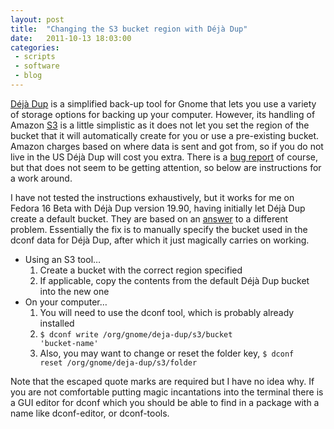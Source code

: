 ```yaml
---
layout: post
title:  "Changing the S3 bucket region with Déjà Dup"
date:   2011-10-13 18:03:00
categories:
 - scripts
 - software
 - blog
---
```


[Déjà Dup](https://launchpad.net/deja-dup) is a simplified back-up tool for
Gnome that lets you use a variety of storage options for backing up your
computer. However, its handling of Amazon [S3](http://aws.amazon.com/s3/) is a
little simplistic as it does not let you set the region of the bucket that it
will automatically create for you or use a pre-existing bucket. Amazon charges
based on where data is sent and got from, so if you do not live in the US Déjà
Dup will cost you extra. There is a [bug
report](https://bugs.launchpad.net/deja-dup/+bug/548632) of course, but that
does not seem to be getting attention, so below are instructions for a work
around.

I have not tested the instructions exhaustively, but it works for me on Fedora
16 Beta with Déjà Dup version 19.90, having initially let Déjà Dup create a
default bucket. They are based on an
[answer](https://answers.launchpad.net/deja-dup/+question/81409) to a different
problem. Essentially the fix is to manually specify the bucket used in the
dconf data for Déjà Dup, after which it just magically carries on working.

* Using an S3 tool…
   1. Create a bucket with the correct region specified
   2. If applicable, copy the contents from the default Déjà Dup bucket into the new one
* On your computer…
   1. You will need to use the dconf tool, which is probably already installed
   2. <code>$ dconf write /org/gnome/deja-dup/s3/bucket \'bucket-name\'</code>
   3. Also, you may want to change or reset the folder key, <code>$ dconf reset /org/gnome/deja-dup/s3/folder</code>

Note that the escaped quote marks are required but I have no idea why. If you
are not comfortable putting magic incantations into the terminal there is a GUI
editor for dconf which you should be able to find in a package with a name like
dconf-editor, or dconf-tools.
